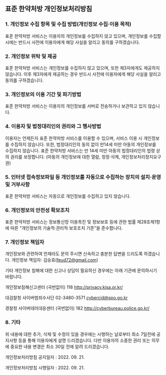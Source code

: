## 표준 한약처방 개인정보처리방침

### 1. 개인정보 수집 항목 및 수집 방법(개인정보 수집·이용 목적)

표준 한약처방 서비스는 이용자의 개인정보를 수집하지 않고 있으며, 개인정보를 수집할 시에는 반드시 사전에 이용자에게 해당 사실을 알리고 동의를 구하겠습니다.

### 2. 개인정보 위탁 및 제공

표준 한약처방 서비스는 개인정보를 수집하지 않고 있으며, 또한 제3자에게도 제공하지 않습니다. 이후 제3자에게 제공하는 경우 반드시 사전에 이용자에게 해당 사실을 알리고 동의를 구하겠습니다.

### 3. 개인정보의 이용 기간 및 파기방법

표준 한약처방 서비스는 이용자의 개인정보를 서버로 전송하거나 보관하고 있지 않습니다.

### 4. 이용자 및 법정대리인의 권리와 그 행사방법

이용자는 언제든지 표준 한약처방 서비스를 이용할 수 있으며, 서비스 이용 시 개인정보를 수집하지 않습니다.
또한, 법정대리인의 동의 없이 만14세 미만 아동의 개인정보를 수집하지 않습니다.
표준 한약처방 서비스는 만 14세 미만 아동의 법정대리인의 법령 상의 권리를 보장합니다. (아동의 개인정보에 대한 열람, 정정·삭제, 개인정보처리정지요구권)

### 5. 인터넷 접속정보파일 등 개인정보를 자동으로 수집하는 장치의 설치·운영 및 거부사항

표준 한약처방 서비스는 자동으로 개인정보를 수집하고 있지 않습니다.

### 6. 개인정보의 안전성 확보조치

표준 한약처방 서비스는 정보통신망 이용촉진 및 정보보호 등에 관한 법률 제28조제1항에 따른 “개인정보의 기술적·관리적 보호조치 기준”을 준수합니다.

### 7. 개인정보 책임자

개인정보와 관련하여 언제라도 문의 주시면 신속하고 충분한 답변을 드리도록 하겠습니다.
개인정보 책임자: 김승효(feud72@gmail.com)

기타 개인정보 침해에 대한 신고나 상담이 필요하신 경우에는 아래 기관에 문의하시기 바랍니다.

개인정보침해신고센터 (국번없이) 118 http://privacy.kisa.or.kr/

대검찰청 사이버범죄수사단 02-3480-3571 cybercid@spo.go.kr

경찰청 사이버테러대응센터 (국번없이) 182 http://cyberbureau.police.go.kr/

### 8. 기타

위 내용에 대한 추가, 삭제 및 수정이 있을 경우에는 시행하는 날로부터 최소 7일전에 공지사항 등을 통해 이용자에게 설명 드리겠습니다. 다만 이용자의 소중한 권리 또는 의무에 중요한 내용 변경은 최소 30일 전에 알려 드리겠습니다.

개인정보처리방침 공지일자 : 2022. 09. 21.

개인정보처리방침 시행일자 : 2022. 09. 21.
